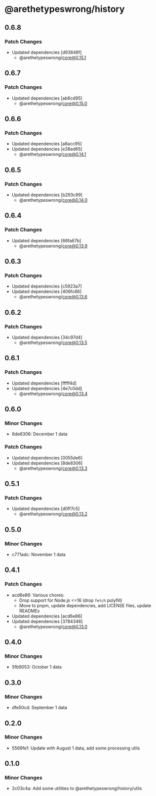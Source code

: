 # @arethetypeswrong/history

## 0.6.8

### Patch Changes

- Updated dependencies [d93848f]
  - @arethetypeswrong/core@0.15.1

## 0.6.7

### Patch Changes

- Updated dependencies [ab6cd95]
  - @arethetypeswrong/core@0.15.0

## 0.6.6

### Patch Changes

- Updated dependencies [a8acc95]
- Updated dependencies [e38ed65]
  - @arethetypeswrong/core@0.14.1

## 0.6.5

### Patch Changes

- Updated dependencies [b293c99]
  - @arethetypeswrong/core@0.14.0

## 0.6.4

### Patch Changes

- Updated dependencies [66fa67b]
  - @arethetypeswrong/core@0.13.9

## 0.6.3

### Patch Changes

- Updated dependencies [c5923a7]
- Updated dependencies [406fc66]
  - @arethetypeswrong/core@0.13.6

## 0.6.2

### Patch Changes

- Updated dependencies [34c97d4]
  - @arethetypeswrong/core@0.13.5

## 0.6.1

### Patch Changes

- Updated dependencies [fffff4d]
- Updated dependencies [4e7c0dd]
  - @arethetypeswrong/core@0.13.4

## 0.6.0

### Minor Changes

- 8de8306: December 1 data

### Patch Changes

- Updated dependencies [0055de6]
- Updated dependencies [8de8306]
  - @arethetypeswrong/core@0.13.3

## 0.5.1

### Patch Changes

- Updated dependencies [d0ff7c5]
  - @arethetypeswrong/core@0.13.2

## 0.5.0

### Minor Changes

- c771adc: November 1 data

## 0.4.1

### Patch Changes

- acd6e86: Various chores:
  - Drop support for Node.js <=16 (drop `fetch` polyfill)
  - Move to pnpm, update dependencies, add LICENSE files, update READMEs
- Updated dependencies [acd6e86]
- Updated dependencies [3784346]
  - @arethetypeswrong/core@0.13.0

## 0.4.0

### Minor Changes

- 5fb9053: October 1 data

## 0.3.0

### Minor Changes

- dfe50cd: September 1 data

## 0.2.0

### Minor Changes

- 5569fe1: Update with August 1 data, add some processing utils

## 0.1.0

### Minor Changes

- 2c03c4a: Add some utilities to @arethetypeswrong/history/utils
